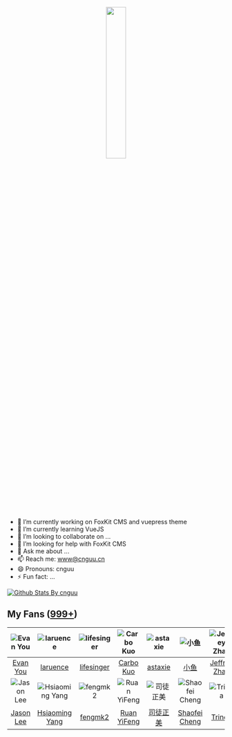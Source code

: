 <p align="center">
  <img src="https://cdn.jsdelivr.net/gh/cnguu/cnguu@master/hello-world.gif" width="30%">
</p>

- 🔭 I’m currently working on FoxKit CMS and vuepress theme
- 🌱 I’m currently learning VueJS
- 👯 I’m looking to collaborate on ...
- 🤔 I’m looking for help with FoxKit CMS
- 💬 Ask me about ...
- 📫 Reach me: www@cnguu.cn
- 😄 Pronouns: cnguu
- ⚡ Fun fact: ...

[![Github Stats By cnguu](https://github-readme-stats.vercel.app/api?username=cnguu&show_icons=true&title_color=0366d6&icon_color=ffc83d&text_color=24292e&bg_color=fff)](https://github.com/anuraghazra/github-readme-stats)

## My Fans ([999+](https://github.com/cnguu?tab=followers))

| ![Evan You](https://avatars0.githubusercontent.com/u/499550?s=80&v=4) | ![laruence](https://avatars1.githubusercontent.com/u/382813?s=80&v=4) | ![lifesinger](https://avatars2.githubusercontent.com/u/97227?s=80&v=4) | ![Carbo Kuo](https://avatars0.githubusercontent.com/u/245270?s=80&v=4) | ![astaxie](https://avatars3.githubusercontent.com/u/233907?s=80&v=4) | ![小鱼](https://avatars2.githubusercontent.com/u/153183?s=80&v=4) | ![Jeffrey Zhao](https://avatars1.githubusercontent.com/u/98177?s=80&v=4) | ![Shuo Chen](https://avatars0.githubusercontent.com/u/231074?s=80&v=4) |
| :-: | :-: | :-: | :-: | :-: | :-: | :-: | :-: |
| [Evan You](https://github.com/yyx990803) | [laruence](https://github.com/laruence) | [lifesinger](https://github.com/lifesinger) | [Carbo Kuo](https://github.com/BYVoid) | [astaxie](https://github.com/astaxie) | [小鱼](https://github.com/sofish) | [Jeffrey Zhao](https://github.com/JeffreyZhao) | [Shuo Chen](https://github.com/chenshuo) |
| ![Jason Lee](https://avatars0.githubusercontent.com/u/5518?s=80&v=4) | ![Hsiaoming Yang](https://avatars1.githubusercontent.com/u/290496?s=80&v=4) | ![fengmk2](https://avatars3.githubusercontent.com/u/156269?s=80&v=4) | ![Ruan YiFeng](https://avatars2.githubusercontent.com/u/905434?s=80&v=4) | ![司徒正美](https://avatars2.githubusercontent.com/u/190846?s=80&v=4) | ![Shaofei Cheng](https://avatars3.githubusercontent.com/u/726566?s=80&v=4) | ![Trinea](https://avatars2.githubusercontent.com/u/1169522?s=80&v=4) | ![Roger Wang](https://avatars1.githubusercontent.com/u/165401?s=80&v=4) |
| [Jason Lee](https://github.com/huacnlee) | [Hsiaoming Yang](https://github.com/lepture) | [fengmk2](https://github.com/fengmk2) | [Ruan YiFeng](https://github.com/ruanyf) | [司徒正美](https://github.com/RubyLouvre) | [Shaofei Cheng](https://github.com/wintercn) | [Trinea](https://github.com/Trinea) | [Roger Wang](https://github.com/rogerwang) |
